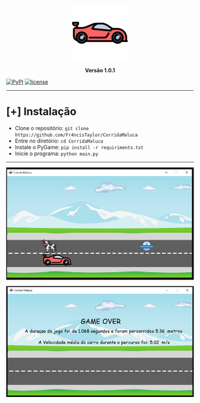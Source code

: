 
<p align="center"><img src="assets/images/player2.png" width='150' height='150' alt="carro"></p>
<p align="center"><strong>Versão 1.0.1</strong></p>

[![PyPI](https://img.shields.io/badge/python-3.9-blue.svg)]()
[![license](https://img.shields.io/github/license/mashape/apistatus.svg)]()
* * *

# [+] Instalação

- Clone o repositório: `git clone https://github.com/Fr4ncisTaylor/CorridaMaluca`
- Entre no diretório: `cd CorridaMaluca`
- Instale o PyGame: `pip install -r requiriments.txt`
- Inicie o programa: `python main.py`

* * *
<p align="center"><img src="assets/images/captura1.png"></p>
<p align="center"><img src="assets/images/captura2.png"></p>
